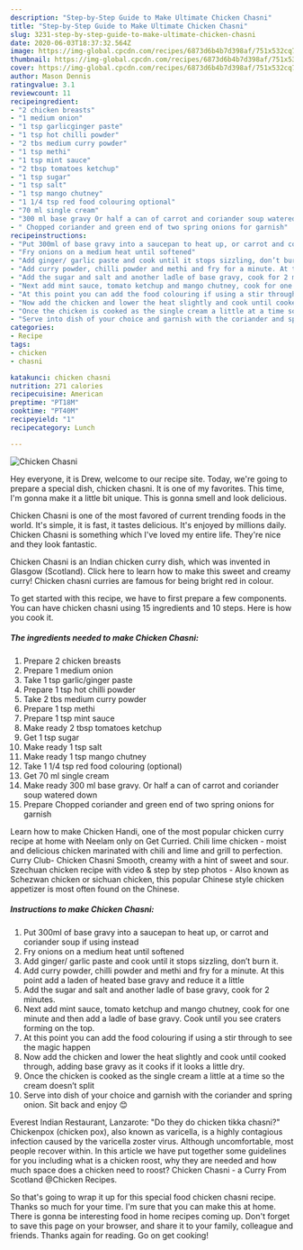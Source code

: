 ```yaml
---
description: "Step-by-Step Guide to Make Ultimate Chicken Chasni"
title: "Step-by-Step Guide to Make Ultimate Chicken Chasni"
slug: 3231-step-by-step-guide-to-make-ultimate-chicken-chasni
date: 2020-06-03T18:37:32.564Z
image: https://img-global.cpcdn.com/recipes/6873d6b4b7d398af/751x532cq70/chicken-chasni-recipe-main-photo.jpg
thumbnail: https://img-global.cpcdn.com/recipes/6873d6b4b7d398af/751x532cq70/chicken-chasni-recipe-main-photo.jpg
cover: https://img-global.cpcdn.com/recipes/6873d6b4b7d398af/751x532cq70/chicken-chasni-recipe-main-photo.jpg
author: Mason Dennis
ratingvalue: 3.1
reviewcount: 11
recipeingredient:
- "2 chicken breasts"
- "1 medium onion"
- "1 tsp garlicginger paste"
- "1 tsp hot chilli powder"
- "2 tbs medium curry powder"
- "1 tsp methi"
- "1 tsp mint sauce"
- "2 tbsp tomatoes ketchup"
- "1 tsp sugar"
- "1 tsp salt"
- "1 tsp mango chutney"
- "1 1/4 tsp red food colouring optional"
- "70 ml single cream"
- "300 ml base gravy Or half a can of carrot and coriander soup watered down"
- " Chopped coriander and green end of two spring onions for garnish"
recipeinstructions:
- "Put 300ml of base gravy into a saucepan to heat up, or carrot and coriander soup if using instead"
- "Fry onions on a medium heat until softened"
- "Add ginger/ garlic paste and cook until it stops sizzling, don’t burn it."
- "Add curry powder, chilli powder and methi and fry for a minute. At this point add a laden of heated base gravy and reduce it a little"
- "Add the sugar and salt and another ladle of base gravy, cook for 2 minutes."
- "Next add mint sauce, tomato ketchup and mango chutney, cook for one minute and then add a ladle of base gravy. Cook until you see craters forming on the top."
- "At this point you can add the food colouring if using a stir through to see the magic happen"
- "Now add the chicken and lower the heat slightly and cook until cooked through, adding base gravy as it cooks if it looks a little dry."
- "Once the chicken is cooked as the single cream a little at a time so the cream doesn’t split"
- "Serve into dish of your choice and garnish with the coriander and spring onion. Sit back and enjoy 😊"
categories:
- Recipe
tags:
- chicken
- chasni

katakunci: chicken chasni 
nutrition: 271 calories
recipecuisine: American
preptime: "PT18M"
cooktime: "PT40M"
recipeyield: "1"
recipecategory: Lunch

---
```



![Chicken Chasni](https://img-global.cpcdn.com/recipes/6873d6b4b7d398af/751x532cq70/chicken-chasni-recipe-main-photo.jpg)

Hey everyone, it is Drew, welcome to our recipe site. Today, we're going to prepare a special dish, chicken chasni. It is one of my favorites. This time, I'm gonna make it a little bit unique. This is gonna smell and look delicious.

Chicken Chasni is one of the most favored of current trending foods in the world. It's simple, it is fast, it tastes delicious. It's enjoyed by millions daily. Chicken Chasni is something which I've loved my entire life. They're nice and they look fantastic.

Chicken Chasni is an Indian chicken curry dish, which was invented in Glasgow (Scotland). Click here to learn how to make this sweet and creamy curry! Chicken chasni curries are famous for being bright red in colour.


To get started with this recipe, we have to first prepare a few components. You can have chicken chasni using 15 ingredients and 10 steps. Here is how you cook it.

<!--inarticleads1-->

##### The ingredients needed to make Chicken Chasni:

1. Prepare 2 chicken breasts
1. Prepare 1 medium onion
1. Take 1 tsp garlic/ginger paste
1. Prepare 1 tsp hot chilli powder
1. Take 2 tbs medium curry powder
1. Prepare 1 tsp methi
1. Prepare 1 tsp mint sauce
1. Make ready 2 tbsp tomatoes ketchup
1. Get 1 tsp sugar
1. Make ready 1 tsp salt
1. Make ready 1 tsp mango chutney
1. Take 1 1/4 tsp red food colouring (optional)
1. Get 70 ml single cream
1. Make ready 300 ml base gravy. Or half a can of carrot and coriander soup watered down
1. Prepare  Chopped coriander and green end of two spring onions for garnish


Learn how to make Chicken Handi, one of the most popular chicken curry recipe at home with Neelam only on Get Curried. Chili lime chicken - moist and delicious chicken marinated with chili and lime and grill to perfection. Curry Club- Chicken Chasni Smooth, creamy with a hint of sweet and sour. Szechuan chicken recipe with video &amp; step by step photos - Also known as Schezwan chicken or sichuan chicken, this popular Chinese style chicken appetizer is most often found on the Chinese. 

<!--inarticleads2-->

##### Instructions to make Chicken Chasni:

1. Put 300ml of base gravy into a saucepan to heat up, or carrot and coriander soup if using instead
1. Fry onions on a medium heat until softened
1. Add ginger/ garlic paste and cook until it stops sizzling, don’t burn it.
1. Add curry powder, chilli powder and methi and fry for a minute. At this point add a laden of heated base gravy and reduce it a little
1. Add the sugar and salt and another ladle of base gravy, cook for 2 minutes.
1. Next add mint sauce, tomato ketchup and mango chutney, cook for one minute and then add a ladle of base gravy. Cook until you see craters forming on the top.
1. At this point you can add the food colouring if using a stir through to see the magic happen
1. Now add the chicken and lower the heat slightly and cook until cooked through, adding base gravy as it cooks if it looks a little dry.
1. Once the chicken is cooked as the single cream a little at a time so the cream doesn’t split
1. Serve into dish of your choice and garnish with the coriander and spring onion. Sit back and enjoy 😊


Everest Indian Restaurant, Lanzarote: &#34;Do they do chicken tikka chasni?&#34; Chickenpox (chicken pox), also known as varicella, is a highly contagious infection caused by the varicella zoster virus. Although uncomfortable, most people recover within. In this article we have put together some guidelines for you including what is a chicken roost, why they are needed and how much space does a chicken need to roost? Chicken Chasni - a Curry From Scotland @Chicken Recipes. 

So that's going to wrap it up for this special food chicken chasni recipe. Thanks so much for your time. I'm sure that you can make this at home. There is gonna be interesting food in home recipes coming up. Don't forget to save this page on your browser, and share it to your family, colleague and friends. Thanks again for reading. Go on get cooking!
